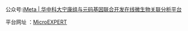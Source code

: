 公众号:[iMeta | 华中科大宁康组与元码基因联合开发在线微生物关联分析平台](https://mp.weixin.qq.com/s/Z9SY4A7D82WSKy-3o4Vbtg)

平台网址 ：[MicroEXPERT](https://microexpert.aimicrobiome.cn/)